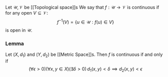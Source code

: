 Let $\mathcal{U},\mathcal{V}$ be [[Topological space]]s
We say that $f:\mathcal{U}\to \mathcal{V}$ is continuous if
for any open $V\subseteq \mathcal{V}$:
$$
f^{-1}(V)=\{ u\in \mathcal{U} : f(u)\in V \}
$$
is open in $\mathcal{U}$.

### Lemma
Let $(X,d_{1})$ and $(Y,d_{2})$ be [[Metric Space]]s.
Then $f$ is continuous 
if and only if 
$$
(\forall \epsilon>0) (\forall x,y\in X) (\exists \delta>0)\, d_{1}(x,y)<\delta \implies d_{2}(x,y) < \epsilon
$$
